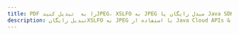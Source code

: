 ---title: PDF را به  تبدیل کنیدJPEG، XSLFO به JPEG مبدل رایگان یا Java SDKdescription: تبدیل رایگانXSLFO به JPEG با استفاده از Java Cloud APIs & SDK همچنین اسناد PDF را در Cloud ایجاد، ویرایش و رندر کنید.---
